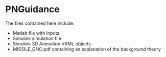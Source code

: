 # PNGuidance

The files contained here include:
- Matlab file with inputs
- Simulink simulation file
- Simulink 3D Animation VRML objects
- MISSILE_GNC.pdf containing an explanation of the background theory



